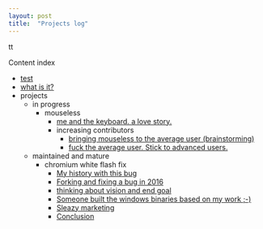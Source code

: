 ```yaml
---
layout: post
title:  "Projects log"
---
```


tt

Content index

* [test](/projects-log/blog/test-11)
* [what is it?](/projects-log/blog/what-is-it-1)
* projects
  * in progress
    * mouseless
      * [me and the keyboard. a love story.](/projects-log/blog/me-and-the-keyboard-a-love-story-8)
      * increasing contributors
        * [bringing mouseless to the average user (brainstorming)](/projects-log/blog/bringing-mouseless-to-the-average-user-brainstorming-9)
        * [fuck the average user. Stick to advanced users.](/projects-log/blog/fuck-the-average-user-stick-to-advanced-users-10)
  * maintained and mature
    * chromium white flash fix
      * [My history with this bug](/projects-log/blog/my-history-with-this-bug-2)
      * [Forking and fixing a bug in 2016](/projects-log/blog/forking-and-fixing-a-bug-in-2016-3)
      * [thinking about vision and end goal](/projects-log/blog/thinking-about-vision-and-end-goal-4)
      * [Someone built the windows binaries based on my work ;-)](/projects-log/blog/someone-built-the-windows-binaries-based-on-my-work-5)
      * [Sleazy marketing](/projects-log/blog/sleazy-marketing-6)
      * [Conclusion](/projects-log/blog/conclusion-7)



